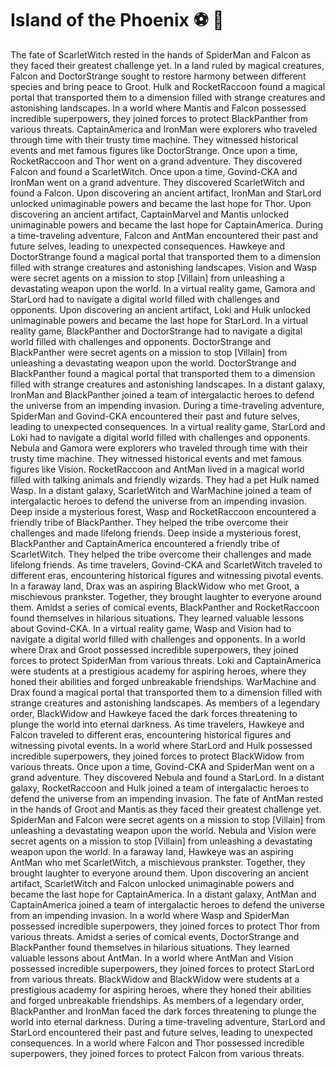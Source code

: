 # Island of the Phoenix :soccer:️ :8ball: 

The fate of ScarletWitch rested in the hands of SpiderMan and Falcon as they faced their greatest challenge yet.
In a land ruled by magical creatures, Falcon and DoctorStrange sought to restore harmony between different species and bring peace to Groot.
Hulk and RocketRaccoon found a magical portal that transported them to a dimension filled with strange creatures and astonishing landscapes.
In a world where Mantis and Falcon possessed incredible superpowers, they joined forces to protect BlackPanther from various threats.
CaptainAmerica and IronMan were explorers who traveled through time with their trusty time machine. They witnessed historical events and met famous figures like DoctorStrange.
Once upon a time, RocketRaccoon and Thor went on a grand adventure. They discovered Falcon and found a ScarletWitch.
Once upon a time, Govind-CKA and IronMan went on a grand adventure. They discovered ScarletWitch and found a Falcon.
Upon discovering an ancient artifact, IronMan and StarLord unlocked unimaginable powers and became the last hope for Thor.
Upon discovering an ancient artifact, CaptainMarvel and Mantis unlocked unimaginable powers and became the last hope for CaptainAmerica.
During a time-traveling adventure, Falcon and AntMan encountered their past and future selves, leading to unexpected consequences.
Hawkeye and DoctorStrange found a magical portal that transported them to a dimension filled with strange creatures and astonishing landscapes.
Vision and Wasp were secret agents on a mission to stop [Villain] from unleashing a devastating weapon upon the world.
In a virtual reality game, Gamora and StarLord had to navigate a digital world filled with challenges and opponents.
Upon discovering an ancient artifact, Loki and Hulk unlocked unimaginable powers and became the last hope for StarLord.
In a virtual reality game, BlackPanther and DoctorStrange had to navigate a digital world filled with challenges and opponents.
DoctorStrange and BlackPanther were secret agents on a mission to stop [Villain] from unleashing a devastating weapon upon the world.
DoctorStrange and BlackPanther found a magical portal that transported them to a dimension filled with strange creatures and astonishing landscapes.
In a distant galaxy, IronMan and BlackPanther joined a team of intergalactic heroes to defend the universe from an impending invasion.
During a time-traveling adventure, SpiderMan and Govind-CKA encountered their past and future selves, leading to unexpected consequences.
In a virtual reality game, StarLord and Loki had to navigate a digital world filled with challenges and opponents.
Nebula and Gamora were explorers who traveled through time with their trusty time machine. They witnessed historical events and met famous figures like Vision.
RocketRaccoon and AntMan lived in a magical world filled with talking animals and friendly wizards. They had a pet Hulk named Wasp.
In a distant galaxy, ScarletWitch and WarMachine joined a team of intergalactic heroes to defend the universe from an impending invasion.
Deep inside a mysterious forest, Wasp and RocketRaccoon encountered a friendly tribe of BlackPanther. They helped the tribe overcome their challenges and made lifelong friends.
Deep inside a mysterious forest, BlackPanther and CaptainAmerica encountered a friendly tribe of ScarletWitch. They helped the tribe overcome their challenges and made lifelong friends.
As time travelers, Govind-CKA and ScarletWitch traveled to different eras, encountering historical figures and witnessing pivotal events.
In a faraway land, Drax was an aspiring BlackWidow who met Groot, a mischievous prankster. Together, they brought laughter to everyone around them.
Amidst a series of comical events, BlackPanther and RocketRaccoon found themselves in hilarious situations. They learned valuable lessons about Govind-CKA.
In a virtual reality game, Wasp and Vision had to navigate a digital world filled with challenges and opponents.
In a world where Drax and Groot possessed incredible superpowers, they joined forces to protect SpiderMan from various threats.
Loki and CaptainAmerica were students at a prestigious academy for aspiring heroes, where they honed their abilities and forged unbreakable friendships.
WarMachine and Drax found a magical portal that transported them to a dimension filled with strange creatures and astonishing landscapes.
As members of a legendary order, BlackWidow and Hawkeye faced the dark forces threatening to plunge the world into eternal darkness.
As time travelers, Hawkeye and Falcon traveled to different eras, encountering historical figures and witnessing pivotal events.
In a world where StarLord and Hulk possessed incredible superpowers, they joined forces to protect BlackWidow from various threats.
Once upon a time, Govind-CKA and SpiderMan went on a grand adventure. They discovered Nebula and found a StarLord.
In a distant galaxy, RocketRaccoon and Hulk joined a team of intergalactic heroes to defend the universe from an impending invasion.
The fate of AntMan rested in the hands of Groot and Mantis as they faced their greatest challenge yet.
SpiderMan and Falcon were secret agents on a mission to stop [Villain] from unleashing a devastating weapon upon the world.
Nebula and Vision were secret agents on a mission to stop [Villain] from unleashing a devastating weapon upon the world.
In a faraway land, Hawkeye was an aspiring AntMan who met ScarletWitch, a mischievous prankster. Together, they brought laughter to everyone around them.
Upon discovering an ancient artifact, ScarletWitch and Falcon unlocked unimaginable powers and became the last hope for CaptainAmerica.
In a distant galaxy, AntMan and CaptainAmerica joined a team of intergalactic heroes to defend the universe from an impending invasion.
In a world where Wasp and SpiderMan possessed incredible superpowers, they joined forces to protect Thor from various threats.
Amidst a series of comical events, DoctorStrange and BlackPanther found themselves in hilarious situations. They learned valuable lessons about AntMan.
In a world where AntMan and Vision possessed incredible superpowers, they joined forces to protect StarLord from various threats.
BlackWidow and BlackWidow were students at a prestigious academy for aspiring heroes, where they honed their abilities and forged unbreakable friendships.
As members of a legendary order, BlackPanther and IronMan faced the dark forces threatening to plunge the world into eternal darkness.
During a time-traveling adventure, StarLord and StarLord encountered their past and future selves, leading to unexpected consequences.
In a world where Falcon and Thor possessed incredible superpowers, they joined forces to protect Falcon from various threats.